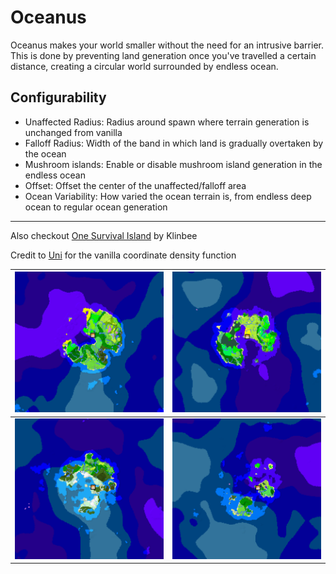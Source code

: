 # Oceanus

Oceanus makes your world smaller without the need for an intrusive barrier. This is done by preventing land generation once you've travelled a certain distance, creating a circular world surrounded by endless ocean.

## Configurability

* Unaffected Radius: Radius around spawn where terrain generation is unchanged from vanilla
* Falloff Radius: Width of the band in which land is gradually overtaken by the ocean
* Mushroom islands: Enable or disable mushroom island generation in the endless ocean
* Offset: Offset the center of the unaffected/falloff area
* Ocean Variability: How varied the ocean terrain is, from endless deep ocean to regular ocean generation

---
Also checkout [One Survival Island](https://modrinth.com/datapack/one-survival-island) by Klinbee

Credit to [Uni](https://github.com/unnecessarymb) for the vanilla coordinate density function

| ![Example1](assets/Example1.png) | ![Example2](assets/Example2.png) |
|---|---|
| ![Example3](assets/Example3.png) | ![Example4](assets/Example4.png)
